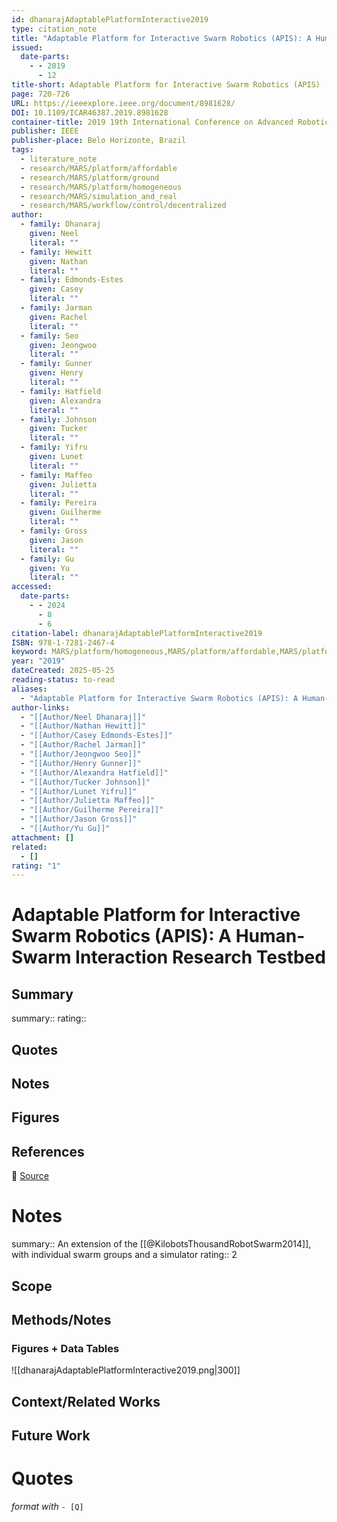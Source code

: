 ```yaml
---
id: dhanarajAdaptablePlatformInteractive2019
type: citation_note
title: "Adaptable Platform for Interactive Swarm Robotics (APIS): A Human-Swarm Interaction Research Testbed"
issued:
  date-parts:
    - - 2019
      - 12
title-short: Adaptable Platform for Interactive Swarm Robotics (APIS)
page: 720-726
URL: https://ieeexplore.ieee.org/document/8981628/
DOI: 10.1109/ICAR46387.2019.8981628
container-title: 2019 19th International Conference on Advanced Robotics (ICAR)
publisher: IEEE
publisher-place: Belo Horizonte, Brazil
tags:
  - literature_note
  - research/MARS/platform/affordable
  - research/MARS/platform/ground
  - research/MARS/platform/homogeneous
  - research/MARS/simulation_and_real
  - research/MARS/workflow/control/decentralized
author:
  - family: Dhanaraj
    given: Neel
    literal: ""
  - family: Hewitt
    given: Nathan
    literal: ""
  - family: Edmonds-Estes
    given: Casey
    literal: ""
  - family: Jarman
    given: Rachel
    literal: ""
  - family: Seo
    given: Jeongwoo
    literal: ""
  - family: Gunner
    given: Henry
    literal: ""
  - family: Hatfield
    given: Alexandra
    literal: ""
  - family: Johnson
    given: Tucker
    literal: ""
  - family: Yifru
    given: Lunet
    literal: ""
  - family: Maffeo
    given: Julietta
    literal: ""
  - family: Pereira
    given: Guilherme
    literal: ""
  - family: Gross
    given: Jason
    literal: ""
  - family: Gu
    given: Yu
    literal: ""
accessed:
  date-parts:
    - - 2024
      - 8
      - 6
citation-label: dhanarajAdaptablePlatformInteractive2019
ISBN: 978-1-7281-2467-4
keyword: MARS/platform/homogeneous,MARS/platform/affordable,MARS/platform/ground,MARS/simulation_and_real,MARS/workflow/control/decentralized
year: "2019"
dateCreated: 2025-05-25
reading-status: to-read
aliases:
  - "Adaptable Platform for Interactive Swarm Robotics (APIS): A Human-Swarm Interaction Research Testbed"
author-links:
  - "[[Author/Neel Dhanaraj]]"
  - "[[Author/Nathan Hewitt]]"
  - "[[Author/Casey Edmonds-Estes]]"
  - "[[Author/Rachel Jarman]]"
  - "[[Author/Jeongwoo Seo]]"
  - "[[Author/Henry Gunner]]"
  - "[[Author/Alexandra Hatfield]]"
  - "[[Author/Tucker Johnson]]"
  - "[[Author/Lunet Yifru]]"
  - "[[Author/Julietta Maffeo]]"
  - "[[Author/Guilherme Pereira]]"
  - "[[Author/Jason Gross]]"
  - "[[Author/Yu Gu]]"
attachment: []
related:
  - []
rating: "1"
---
```


# Adaptable Platform for Interactive Swarm Robotics (APIS): A Human-Swarm Interaction Research Testbed

## Summary
summary::
rating::

## Quotes

## Notes

## Figures

## References

🔗 [Source](https://ieeexplore.ieee.org/document/8981628/)

# Notes 
summary:: An extension of the [[@KilobotsThousandRobotSwarm2014]], with individual swarm groups and a simulator
rating:: 2

## Scope
## Methods/Notes
### Figures + Data Tables
![[dhanarajAdaptablePlatformInteractive2019.png|300]]

## Context/Related Works
## Future Work


# Quotes
 *format with* `- [Q]`

